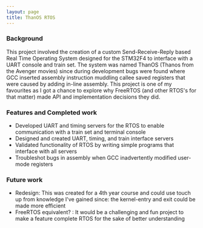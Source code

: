 ```yaml
---
layout: page
title: ThanOS RTOS
---
```


### Background
This project involved the creation of a custom Send-Receive-Reply based Real Time Operating System designed for the STM32F4 to interface with a UART console and train set.
The system was named ThanOS (Thanos from the Avenger movies) since during development bugs were found where GCC inserted assembly instruction muddling callee saved registers that were caused by adding in-line assembly. This project is one of my favourites as I got a chance to explore why FreeRTOS (and other RTOS's for that matter) made API and implementation decisions they did.

### Features and Completed work
-	Developed UART and timing servers for the RTOS to enable communication with a train set and terminal console
- 	Designed and created UART, timing, and train interface servers
-	Validated functionality of RTOS by writing simple programs that interface with all servers
-	Troubleshot bugs in assembly when GCC inadvertently modified user-mode registers

### Future work
 - Redesign: This was created for a 4th year course and could use touch up from knowledge I've gained since: the kernel-entry and exit could be made more efficient
 - FreeRTOS equivalent? : It would be a challenging and fun project to make a feature complete RTOS for the sake of better understanding

